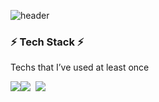 

<!--
**Seungrikim/Seungrikim** is a ✨ _special_ ✨ repository because its `README.md` (this file) appears on your GitHub profile.

Here are some ideas to get you started:

- 🔭 I’m currently working on ...
- 🌱 I’m currently learning ...
- 👯 I’m looking to collaborate on ...
- 🤔 I’m looking for help with ...
- 💬 Ask me about ...
- 📫 How to reach me: ...
- 😄 Pronouns: ...
- ⚡ Fun fact: ...
-->
![header](https://capsule-render.vercel.app/api?type=slice&color=auto&height=300&section=header&text=SeungriKim&fontSize=90)

<h3 align=“center”> ⚡ Tech Stack ⚡</h3>

<p align=“center”> Techs that I’ve used at least once </p>

<p align=“center”>
<img src="https://img.shields.io/badge/Python-3766AB?style=flat-square&logo=Python&logoColor=white/></a>&nbsp         ![](https://img.shields.io/badge/Pandas-150458?style=flat-square&logo=Pandas&logoColor=white) ![](https://img.shields.io/badge/NumPy-013243?style=flat-square&logo=NumPy&logoColor=white) ![](https://img.shields.io/badge/scikit_learn-F7931E?style=flat-square&logo=scikitlearn&logoColor=white) ![](https://img.shields.io/badge/Flask-000000?style=flat-square&logo=Flask&logoColor=white) ![](https://img.shields.io/badge/Ruby_on_Rails-CC0000?style=flat-square&logo=RubyonRails&logoColor=white) ![](https://img.shields.io/badge/Java-007396?style=flat-square&logo=CoffeeScript&logoColor=white) ![](https://img.shields.io/badge/C++-00599C?style=flat-square&logo=C%2B%2B&logoColor=white) ![](https://img.shields.io/badge/SQLite-003B57?style=flat-square&logo=SQLite&logoColor=white)
![](https://img.shields.io/badge/MySQL-4479A1?style=flat-square&logo=MySQL&logoColor=white) ![](https://img.shields.io/badge/PostgreSQL-4169E1?style=flat-square&logo=PostgreSQL&logoColor=white) ![](https://img.shields.io/badge/NoSQL-40AEF0?style=flat-square&logo=Notist&logoColor=white) ![](https://img.shields.io/badge/MongoDB-47A248?style=flat-square&logo=MongoDB&logoColor=white)
![](https://img.shields.io/badge/Heroku-430098?style=flat-square&logo=GitHub&logoColor=white)        ![](https://img.shields.io/badge/GitHub-181717?style=flat-square&logo=GitHub&logoColor=white) 


<p align=“center”>
<a href="https://www.linkedin.com/in/seungrikim/"><img src="https://img.shields.io/badge/LinkedIn-0A66C2?style=flat-square&logo=LinkedIn&logoColor=white&link=https://www.linkedin.com/in/seungrikim/"/></a>&nbsp
<a href="srkim@berkeley.edu"><img src="https://img.shields.io/badge/Gmail-EA4335?style=flat-square&logo=Gmail&logoColor=white&link=srkim@berkeley.edu"/></a>&nbsp






